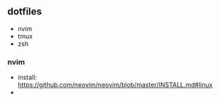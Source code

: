 ## dotfiles

- nvim
- tmux
- zsh

### nvim

- install: https://github.com/neovim/neovim/blob/master/INSTALL.md#linux
-
